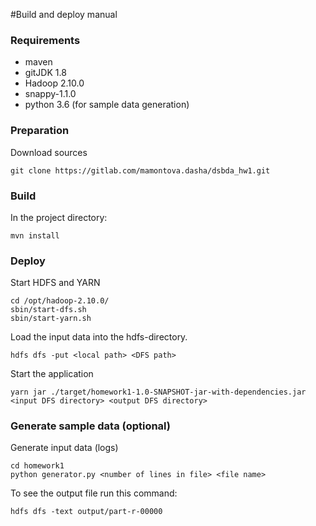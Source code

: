 #Build and deploy manual

### Requirements

- maven
- gitJDK 1.8
- Hadoop 2.10.0
- snappy-1.1.0
- python 3.6 (for sample data generation)

### Preparation

Download sources

```
git clone https://gitlab.com/mamontova.dasha/dsbda_hw1.git
```

### Build

In the project directory:

```
mvn install
```

### Deploy

Start HDFS and YARN

```
cd /opt/hadoop-2.10.0/
sbin/start-dfs.sh
sbin/start-yarn.sh
```

Load the input data into the hdfs-directory.

```
hdfs dfs -put <local path> <DFS path>
```

Start the application

```
yarn jar ./target/homework1-1.0-SNAPSHOT-jar-with-dependencies.jar <input DFS directory> <output DFS directory>
```

### Generate sample data (optional)

Generate input data (logs)

```
cd homework1
python generator.py <number of lines in file> <file name>

```

To see the output file run this command:

```
hdfs dfs -text output/part-r-00000
```
